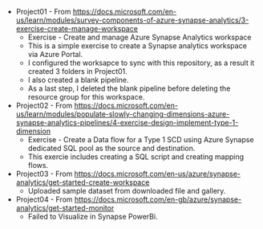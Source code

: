 - Project01 - From https://docs.microsoft.com/en-us/learn/modules/survey-components-of-azure-synapse-analytics/3-exercise-create-manage-workspace
  - Exercise - Create and manage Azure Synapse Analytics workspace
  - This is a simple exercise to create a Synapse analytics workspace via Azure Portal.
  - I configured the worksapce to sync with this repository, as a result it created 3 folders in Project01. 
  - I also created a blank pipeline. 
  - As a last step, I deleted the blank pipeline before deleting the resource group for this workspace. 
- Project02 - From https://docs.microsoft.com/en-us/learn/modules/populate-slowly-changing-dimensions-azure-synapse-analytics-pipelines/4-exercise-design-implement-type-1-dimension
  - Exercise - Create a Data flow for a Type 1 SCD using Azure Synapse dedicated SQL pool as the source and destination.
  - This exercie includes creating a SQL script and creating mapping flows.
- Project03 - From https://docs.microsoft.com/en-us/azure/synapse-analytics/get-started-create-workspace
  - Uploaded sample dataset from downloaded file and gallery.
- Project04 - From https://docs.microsoft.com/en-gb/azure/synapse-analytics/get-started-monitor
  - Failed to Visualize in Synapse PowerBi. 
